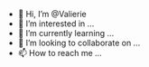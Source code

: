 - 👋 Hi, I’m @Valierie
- 👀 I’m interested in ...
- 🌱 I’m currently learning ...
- 💞️ I’m looking to collaborate on ...
- 📫 How to reach me ...

<!---
Valierie/Valierie is a ✨ special ✨ repository because its `README.md` (this file) appears on your GitHub profile.
You can click the Preview link to take a look at your changes.
--->
